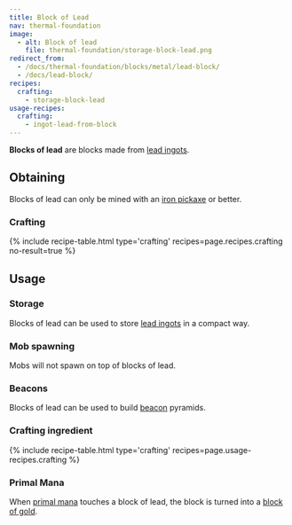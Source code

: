```yaml
---
title: Block of Lead
nav: thermal-foundation
image:
  - alt: Block of lead
    file: thermal-foundation/storage-block-lead.png
redirect_from:
  - /docs/thermal-foundation/blocks/metal/lead-block/
  - /docs/lead-block/
recipes:
  crafting:
    - storage-block-lead
usage-recipes:
  crafting:
    - ingot-lead-from-block
---
```


**Blocks of lead** are blocks made from [lead ingots](/docs/lead-ingot/).


Obtaining
---------

Blocks of lead can only be mined with an [iron
pickaxe](https://minecraft.gamepedia.com/Pickaxe) or better.

### Crafting
{% include recipe-table.html type='crafting' recipes=page.recipes.crafting no-result=true %}


Usage
-----

### Storage
Blocks of lead can be used to store [lead ingots](/docs/lead-ingot/) in a
compact way.

### Mob spawning
Mobs will not spawn on top of blocks of lead.

### Beacons
Blocks of lead can be used to build
[beacon](https://minecraft.gamepedia.com/Beacon) pyramids.

### Crafting ingredient
{% include recipe-table.html type='crafting' recipes=page.usage-recipes.crafting %}

### Primal Mana
When [primal mana](/docs/primal-mana/) touches a block of lead, the block is
turned into a [block of gold](https://minecraft.gamepedia.com/Block_of_Gold).
